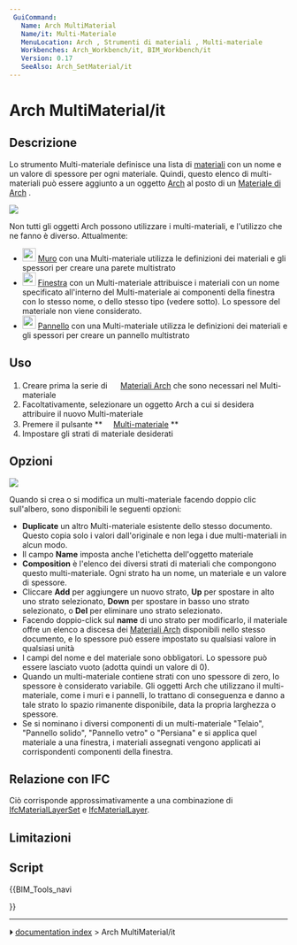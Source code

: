 ```yaml
---
 GuiCommand:
   Name: Arch MultiMaterial
   Name/it: Multi-Materiale
   MenuLocation: Arch , Strumenti di materiali , Multi-materiale
   Workbenches: Arch_Workbench/it, BIM_Workbench/it
   Version: 0.17
   SeeAlso: Arch_SetMaterial/it
---
```


# Arch MultiMaterial/it



## Descrizione

Lo strumento Multi-materiale definisce una lista di [materiali](Material.md) con un nome e un valore di spessore per ogni materiale. Quindi, questo elenco di multi-materiali può essere aggiunto a un oggetto [Arch](Arch_Workbench/it.md) al posto di un [Materiale di Arch](Arch_SetMaterial/it.md) .

![](images/Arch_multimaterial_example.png )

Non tutti gli oggetti Arch possono utilizzare i multi-materiali, e l\'utilizzo che ne fanno è diverso. Attualmente:

-   <img alt="" src=images/Arch_Wall.svg  style="width:24px;"> [Muro](Arch_Wall/it.md) con una Multi-materiale utilizza le definizioni dei materiali e gli spessori per creare una parete multistrato
-   <img alt="" src=images/Arch_Window.svg  style="width:24px;"> [Finestra](Arch_Window/it.md) con un Multi-materiale attribuisce i materiali con un nome specificato all\'interno del Multi-materiale ai componenti della finestra con lo stesso nome, o dello stesso tipo (vedere sotto). Lo spessore del materiale non viene considerato.
-   <img alt="" src=images/Arch_Panel.svg  style="width:24px;"> [Pannello](Arch_Panel/it.md) con una Multi-materiale utilizza le definizioni dei materiali e gli spessori per creare un pannello multistrato



## Uso

1.  Creare prima la serie di <img alt="" src=images/Arch_SetMaterial.svg  style="width:16px;"> [Materiali Arch](Arch_SetMaterial/it.md) che sono necessari nel Multi-materiale
2.  Facoltativamente, selezionare un oggetto Arch a cui si desidera attribuire il nuovo Multi-materiale
3.  Premere il pulsante **<img src="images/Arch_MultiMaterial.svg" width=16px> [Multi-materiale](Arch_MultiMaterial/it.md)
**
4.  Impostare gli strati di materiale desiderati



## Opzioni

![](images/Arch_multimaterial_panel.png )

Quando si crea o si modifica un multi-materiale facendo doppio clic sull\'albero, sono disponibili le seguenti opzioni:

-   **Duplicate** un altro Multi-materiale esistente dello stesso documento. Questo copia solo i valori dall\'originale e non lega i due multi-materiali in alcun modo.
-   Il campo **Name** imposta anche l\'etichetta dell\'oggetto materiale
-   **Composition** è l\'elenco dei diversi strati di materiali che compongono questo multi-materiale. Ogni strato ha un nome, un materiale e un valore di spessore.
-   Cliccare **Add** per aggiungere un nuovo strato, **Up** per spostare in alto uno strato selezionato, **Down** per spostare in basso uno strato selezionato, o **Del** per eliminare uno strato selezionato.
-   Facendo doppio-click sul **name** di uno strato per modificarlo, il materiale offre un elenco a discesa dei [Materiali Arch](Arch_SetMaterial/it.md) disponibili nello stesso documento, e lo spessore può essere impostato su qualsiasi valore in qualsiasi unità
-   I campi del nome e del materiale sono obbligatori. Lo spessore può essere lasciato vuoto (adotta quindi un valore di 0).
-   Quando un multi-materiale contiene strati con uno spessore di zero, lo spessore è considerato variabile. Gli oggetti Arch che utilizzano il multi-materiale, come i muri e i pannelli, lo trattano di conseguenza e danno a tale strato lo spazio rimanente disponibile, data la propria larghezza o spessore.
-   Se si nominano i diversi componenti di un multi-materiale \"Telaio\", \"Pannello solido\", \"Pannello vetro\" o \"Persiana\" e si applica quel materiale a una finestra, i materiali assegnati vengono applicati ai corrispondenti componenti della finestra.



## Relazione con IFC 

Ciò corrisponde approssimativamente a una combinazione di [IfcMaterialLayerSet](https://standards.buildingsmart.org/IFC/DEV/IFC4_2/FINAL/HTML/link/ifcmateriallayerset.htm) e [IfcMaterialLayer](https://standards.buildingsmart.org/IFC/DEV/IFC4_2/FINAL/HTML/link/ifcmateriallayer.htm).



## Limitazioni



## Script





{{BIM_Tools_navi

}}



---
⏵ [documentation index](../README.md) > Arch MultiMaterial/it
